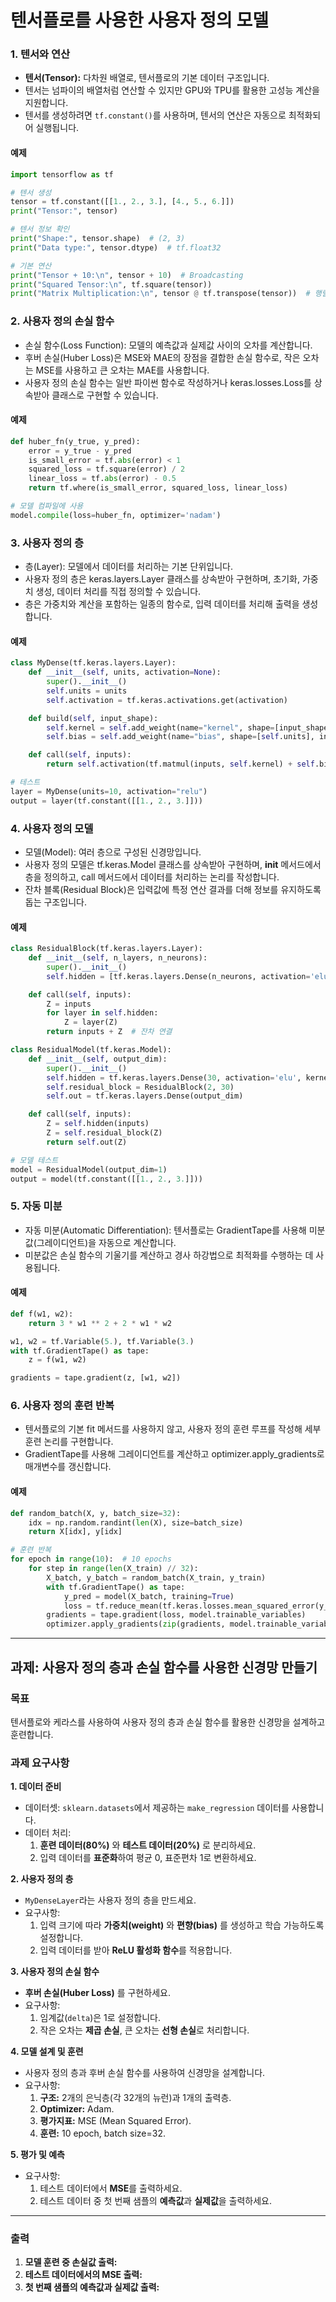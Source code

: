 # 텐서플로를 사용한 사용자 정의 모델

### 1. 텐서와 연산
- **텐서(Tensor):** 다차원 배열로, 텐서플로의 기본 데이터 구조입니다.
- 텐서는 넘파이의 배열처럼 연산할 수 있지만 GPU와 TPU를 활용한 고성능 계산을 지원합니다.
- 텐서를 생성하려면 `tf.constant()`를 사용하며, 텐서의 연산은 자동으로 최적화되어 실행됩니다.

#### 예제

```python
import tensorflow as tf

# 텐서 생성
tensor = tf.constant([[1., 2., 3.], [4., 5., 6.]])
print("Tensor:", tensor)

# 텐서 정보 확인
print("Shape:", tensor.shape)  # (2, 3)
print("Data type:", tensor.dtype)  # tf.float32

# 기본 연산
print("Tensor + 10:\n", tensor + 10)  # Broadcasting
print("Squared Tensor:\n", tf.square(tensor))
print("Matrix Multiplication:\n", tensor @ tf.transpose(tensor))  # 행렬 곱
```

### 2. 사용자 정의 손실 함수
- 손실 함수(Loss Function): 모델의 예측값과 실제값 사이의 오차를 계산합니다.
- 후버 손실(Huber Loss)은 MSE와 MAE의 장점을 결합한 손실 함수로, 작은 오차는 MSE를 사용하고 큰 오차는 MAE를 사용합니다.
- 사용자 정의 손실 함수는 일반 파이썬 함수로 작성하거나 keras.losses.Loss를 상속받아 클래스로 구현할 수 있습니다.

#### 예제
```python
def huber_fn(y_true, y_pred):
    error = y_true - y_pred
    is_small_error = tf.abs(error) < 1
    squared_loss = tf.square(error) / 2
    linear_loss = tf.abs(error) - 0.5
    return tf.where(is_small_error, squared_loss, linear_loss)

# 모델 컴파일에 사용
model.compile(loss=huber_fn, optimizer='nadam')
```
### 3. 사용자 정의 층
- 층(Layer): 모델에서 데이터를 처리하는 기본 단위입니다.
- 사용자 정의 층은 keras.layers.Layer 클래스를 상속받아 구현하며, 초기화, 가중치 생성, 데이터 처리를 직접 정의할 수 있습니다.
- 층은 가중치와 계산을 포함하는 일종의 함수로, 입력 데이터를 처리해 출력을 생성합니다.

#### 예제
```python
class MyDense(tf.keras.layers.Layer):
    def __init__(self, units, activation=None):
        super().__init__()
        self.units = units
        self.activation = tf.keras.activations.get(activation)

    def build(self, input_shape):
        self.kernel = self.add_weight(name="kernel", shape=[input_shape[-1], self.units], initializer="glorot_uniform")
        self.bias = self.add_weight(name="bias", shape=[self.units], initializer="zeros")

    def call(self, inputs):
        return self.activation(tf.matmul(inputs, self.kernel) + self.bias)

# 테스트
layer = MyDense(units=10, activation="relu")
output = layer(tf.constant([[1., 2., 3.]]))
```
### 4. 사용자 정의 모델
- 모델(Model): 여러 층으로 구성된 신경망입니다.
- 사용자 정의 모델은 tf.keras.Model 클래스를 상속받아 구현하며, __init__ 메서드에서 층을 정의하고, call 메서드에서 데이터를 처리하는 논리를 작성합니다.
- 잔차 블록(Residual Block)은 입력값에 특정 연산 결과를 더해 정보를 유지하도록 돕는 구조입니다.

#### 예제
```python
class ResidualBlock(tf.keras.layers.Layer):
    def __init__(self, n_layers, n_neurons):
        super().__init__()
        self.hidden = [tf.keras.layers.Dense(n_neurons, activation='elu') for _ in range(n_layers)]

    def call(self, inputs):
        Z = inputs
        for layer in self.hidden:
            Z = layer(Z)
        return inputs + Z  # 잔차 연결

class ResidualModel(tf.keras.Model):
    def __init__(self, output_dim):
        super().__init__()
        self.hidden = tf.keras.layers.Dense(30, activation='elu', kernel_initializer='he_normal')
        self.residual_block = ResidualBlock(2, 30)
        self.out = tf.keras.layers.Dense(output_dim)

    def call(self, inputs):
        Z = self.hidden(inputs)
        Z = self.residual_block(Z)
        return self.out(Z)

# 모델 테스트
model = ResidualModel(output_dim=1)
output = model(tf.constant([[1., 2., 3.]]))
```

### 5. 자동 미분
- 자동 미분(Automatic Differentiation): 텐서플로는 GradientTape를 사용해 미분값(그레이디언트)을 자동으로 계산합니다.
- 미분값은 손실 함수의 기울기를 계산하고 경사 하강법으로 최적화를 수행하는 데 사용됩니다.
  
#### 예제
```python
def f(w1, w2):
    return 3 * w1 ** 2 + 2 * w1 * w2

w1, w2 = tf.Variable(5.), tf.Variable(3.)
with tf.GradientTape() as tape:
    z = f(w1, w2)

gradients = tape.gradient(z, [w1, w2])
```

### 6. 사용자 정의 훈련 반복
- 텐서플로의 기본 fit 메서드를 사용하지 않고, 사용자 정의 훈련 루프를 작성해 세부 훈련 논리를 구현합니다.
- GradientTape를 사용해 그레이디언트를 계산하고 optimizer.apply_gradients로 매개변수를 갱신합니다.

#### 예제
```python
def random_batch(X, y, batch_size=32):
    idx = np.random.randint(len(X), size=batch_size)
    return X[idx], y[idx]

# 훈련 반복
for epoch in range(10):  # 10 epochs
    for step in range(len(X_train) // 32):
        X_batch, y_batch = random_batch(X_train, y_train)
        with tf.GradientTape() as tape:
            y_pred = model(X_batch, training=True)
            loss = tf.reduce_mean(tf.keras.losses.mean_squared_error(y_batch, y_pred))
        gradients = tape.gradient(loss, model.trainable_variables)
        optimizer.apply_gradients(zip(gradients, model.trainable_variables))
```
---
## 과제: 사용자 정의 층과 손실 함수를 사용한 신경망 만들기

### 목표
텐서플로와 케라스를 사용하여 사용자 정의 층과 손실 함수를 활용한 신경망을 설계하고 훈련합니다.

### **과제 요구사항**

**1. 데이터 준비**
- 데이터셋: `sklearn.datasets`에서 제공하는 `make_regression` 데이터를 사용합니다.
- 데이터 처리:
  1. **훈련 데이터(80%)** 와 **테스트 데이터(20%)** 로 분리하세요.
  2. 입력 데이터를 **표준화**하여 평균 0, 표준편차 1로 변환하세요.

**2. 사용자 정의 층**
- `MyDenseLayer`라는 사용자 정의 층을 만드세요.
- 요구사항:
  1. 입력 크기에 따라 **가중치(weight)** 와 **편향(bias)** 를 생성하고 학습 가능하도록 설정합니다.
  2. 입력 데이터를 받아 **ReLU 활성화 함수**를 적용합니다.

**3. 사용자 정의 손실 함수**
- **후버 손실(Huber Loss)** 를 구현하세요.
- 요구사항:
  1. 임계값(`delta`)은 1로 설정합니다.
  2. 작은 오차는 **제곱 손실**, 큰 오차는 **선형 손실**로 처리합니다.

**4. 모델 설계 및 훈련**
- 사용자 정의 층과 후버 손실 함수를 사용하여 신경망을 설계합니다.
- 요구사항:
  1. **구조:** 2개의 은닉층(각 32개의 뉴런)과 1개의 출력층.
  2. **Optimizer:** Adam.
  3. **평가지표:** MSE (Mean Squared Error).
  4. **훈련:** 10 epoch, batch size=32.

**5. 평가 및 예측**
- 요구사항:
  1. 테스트 데이터에서 **MSE**를 출력하세요.
  2. 테스트 데이터 중 첫 번째 샘플의 **예측값**과 **실제값**을 출력하세요.
---
### **출력**
1. **모델 훈련 중 손실값 출력:**
2. **테스트 데이터에서의 MSE 출력:**
3. **첫 번째 샘플의 예측값과 실제값 출력:**
